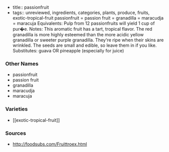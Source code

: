 - title:: passionfruit
- tags:: unreviewed, ingredients, categories, plants, produce, fruits, exotic-tropical-fruit
passionfruit = passion fruit = granadilla = maracudja = maracuja Equivalents: Pulp from 12 passionfruits will yield 1 cup of pur�e. Notes: This aromatic fruit has a tart, tropical flavor. The red granadilla is more highly esteemed than the more acidic yellow granadilla or sweeter purple granadilla. They're ripe when their skins are wrinkled. The seeds are small and edible, so leave them in if you like. Substitutes: guava OR pineapple (especially for juice)

### Other Names

* passionfruit
* passion fruit
* granadilla
* maracudja
* maracuja

### Varieties

* [[exotic-tropical-fruit]]

### Sources
* http://foodsubs.com/Fruittroex.html
